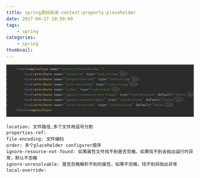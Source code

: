 ```yaml
---
title: spring源码阅读-context:property-placeholder
date: 2017-04-27 10:59:09
tags:
    - spring
categories:
    - spring
thumbnail:
---
```

![context:property-placeholder](/images/spring/context-property-placeholder.png)
<!-- more -->
~~~
location: 文件路径,多个文件用逗号分割
properties-ref:
file-encoding: 文件编码
order: 多个placeholder configurer顺序
ignore-resource-not-found: 如果属性文件找不到是否忽略，如果找不到会抛出运行时异常，默认不忽略
ignore-unresolvable: 是否忽略解析不到的属性，如果不忽略，找不到将抛出异常
local-override:

~~~
